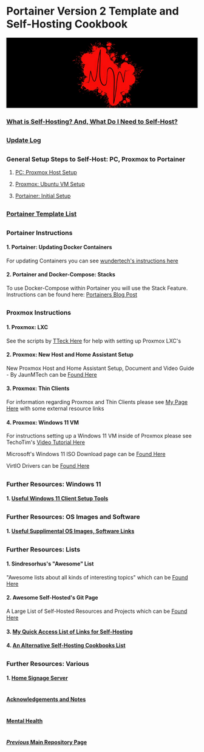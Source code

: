 # Portainer Version 2 Template and Self-Hosting Cookbook

![BannerLogoMid](/branding/images/Banner.png?raw=true "BannerMid")

###  [What is Self-Hosting? And, What Do I Need to Self-Host?](https://github.com/mycroftwilde/portainer_templates/tree/master/TableOfContents/Intro)

##

### [Update Log](https://github.com/mycroftwilde/portainer_templates/tree/master/TableOfContents/Updates/Previous)

##

### General Setup Steps to Self-Host: PC, Proxmox to Portainer

1. [PC: Proxmox Host Setup](https://github.com/mycroftwilde/portainer_templates/tree/master/TableOfContents/Proxmox/NewHost)

2. [Proxmox: Ubuntu VM Setup](https://github.com/mycroftwilde/portainer_templates/tree/master/TableOfContents/Proxmox/UbuntuVM)

3. [Portainer: Initial Setup](https://github.com/mycroftwilde/portainer_templates/tree/master/TableOfContents/Portainer)

##

### [Portainer Template List](https://github.com/mycroftwilde/portainer_templates/tree/master/TemplatesList)

##

### Portainer Instructions

#### 1. Portainer: Updating Docker Containers

For updating Containers you can see [wundertech's instructions here](https://www.wundertech.net/how-to-update-a-docker-container-using-portainer)

#### 2. Portainer and Docker-Compose: Stacks

To use Docker-Compose within Portainer you will use the Stack Feature. Instructions can be found here: [Portainers Blog Post](https://www.portainer.io/blog/stacks-docker-compose-the-portainer-way)

##

### Proxmox Instructions

#### 1. Proxmox: LXC

See the scripts by [TTeck Here](https://github.com/tteck/Proxmox) for help with setting up Proxmox LXC's

#### 2. Proxmox: New Host and Home Assistant Setup

New Proxmox Host and Home Assistant Setup, Document and Video Guide - By JaunMTech can be [Found Here](https://www.juanmtech.com/install-proxmox-and-virtualize-home-assistant/)

#### 3. Proxmox: Thin Clients

For information regarding Proxmox and Thin Clients please see [My Page Here](https://github.com/mycroftwilde/portainer_templates/tree/master/TableOfContents/Proxmox/ThinClients) with some external resource links

#### 4. Proxmox: Windows 11 VM

For instructions setting up a Windows 11 VM inside of Proxmox please see TechoTim's [Video Tutorial Here](https://www.youtube.com/watch?v=fupuTkkKPDU)

Microsoft's Windows 11 ISO Download page can be [Found Here](https://www.microsoft.com/en-ca/software-download/windows11)

VirtIO Drivers can be [Found Here](https://github.com/virtio-win/virtio-win-pkg-scripts)

##

### Further Resources: Windows 11

#### 1. [Useful Windows 11 Client Setup Tools](https://github.com/mycroftwilde/portainer_templates/tree/master/TableOfContents/Windows/README.md)

##

### Further Resources: OS Images and Software

#### 1. [Useful Supplimental OS Images, Software Links](https://github.com/mycroftwilde/portainer_templates/tree/master/TableOfContents/SoftwareLinks)

##

### Further Resources: Lists

#### 1. Sindresorhus's "Awesome" List

"Awesome lists about all kinds of interesting topics" which can be [Found Here](https://github.com/sindresorhus/awesome#books)

#### 2. Awesome Self-Hosted's Git Page 

A Large List of Self-Hosted Resources and Projects which can be [Found Here](https://github.com/awesome-selfhosted/awesome-selfhosted)

#### 3. [My Quick Access List of Links for Self-Hosting](https://github.com/mycroftwilde/portainer_templates/tree/master/TableOfContents/Links/SelfHosting/README.md)

#### 4. [An Alternative Self-Hosting Cookbooks List](https://github.com/mycroftwilde/portainer_templates/tree/master/TableOfContents/Alternative)

##

### Further Resources: Various

#### 1. [Home Signage Server](https://github.com/mycroftwilde/portainer_templates/tree/master/TableOfContents/SignageServer)

#
#### [Acknowledgements and Notes](https://github.com/mycroftwilde/portainer_templates/tree/master/TableOfContents/acknowledgements)
#
#### [Mental Health](https://github.com/mycroftwilde/portainer_templates/tree/master/TableOfContents/MentalHealth)
#
#### [*Previous* Main Repository Page](https://github.com/mycroftwilde/portainer_templates/tree/master/Previous)

